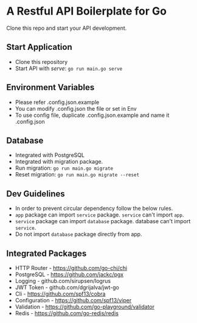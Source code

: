 # A Restful API Boilerplate for Go

Clone this repo and start your API development.

## Start Application
- Clone this repository
- Start API with *serve*: ```go run main.go serve```

## Environment Variables
- Please refer .config.json.example
- You can modify .config.json the file or set in Env
- To use config file, duplicate .config.json.example and name it .config.json

## Database
- Integrated with PostgreSQL
- Integrated with migration package.
- Run migration: ```go run main.go migrate```
- Reset migration: ```go run main.go migrate --reset```

## Dev Guidelines
- In order to prevent circular dependency follow the below rules.
- ```app``` package can import ```service``` package. ```service``` can't import ```app```.
- ```service``` package can import ```database``` package. database can't import ```service```.
- Do not import ```database``` package directly from app.

## Integrated Packages
- HTTP Router - https://github.com/go-chi/chi
- PostgreSQL - https://github.com/jackc/pgx
- Logging - github.com/sirupsen/logrus
- JWT Token - github.com/dgrijalva/jwt-go
- Cli - https://github.com/spf13/cobra
- Configuration - https://github.com/spf13/viper
- Validation - https://github.com/go-playground/validator
- Redis - https://github.com/go-redis/redis